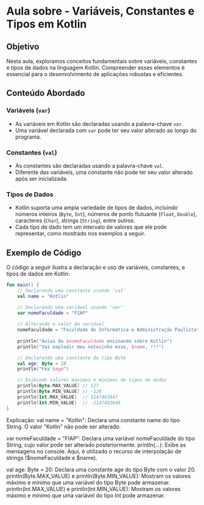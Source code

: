 # Aula sobre - Variáveis, Constantes e Tipos em Kotlin

## Objetivo

Nesta aula, exploramos conceitos fundamentais sobre variáveis, constantes e tipos de dados na linguagem Kotlin. Compreender esses elementos é essencial para o desenvolvimento de aplicações robustas e eficientes.

## Conteúdo Abordado

### Variáveis (`var`)

- As variáveis em Kotlin são declaradas usando a palavra-chave `var`.
- Uma variável declarada com `var` pode ter seu valor alterado ao longo do programa.

### Constantes (`val`)

- As constantes são declaradas usando a palavra-chave `val`.
- Diferente das variáveis, uma constante não pode ter seu valor alterado após ser inicializada.

### Tipos de Dados

- Kotlin suporta uma ampla variedade de tipos de dados, incluindo números inteiros (`Byte`, `Int`), números de ponto flutuante (`Float`, `Double`), caracteres (`Char`), strings (`String`), entre outros.
- Cada tipo de dado tem um intervalo de valores que ele pode representar, como mostrado nos exemplos a seguir.

## Exemplo de Código

O código a seguir ilustra a declaração e uso de variáveis, constantes, e tipos de dados em Kotlin:

```kotlin
fun main() {
    // Declarando uma constante usando 'val'
    val name = "Kotlin"

    // Declarando uma variável usando 'var'
    var nomeFaculdade = "FIAP"
    
    // Alterando o valor da variável
    nomeFaculdade = "Faculdade de Informática e Administração Paulista"
    
    println("Aulas da $nomeFaculdade ensinando sobre Kotlin")
    println("Vai explodir meu notezinho esse, $name, !!!")

    // Declarando uma constante do tipo Byte
    val age: Byte = 20
    println("Fez $age")

    // Exibindo valores máximos e mínimos de tipos de dados
    println(Byte.MAX_VALUE) // 127
    println(Byte.MIN_VALUE) // -128
    println(Int.MAX_VALUE)  // 2147483647
    println(Int.MIN_VALUE)  // -2147483648
}
```
Explicação:
val name = "Kotlin": Declara uma constante name do tipo String. O valor "Kotlin" não pode ser alterado.

var nomeFaculdade = "FIAP": Declara uma variável nomeFaculdade do tipo String, cujo valor pode ser alterado posteriormente.
println(...): Exibe as mensagens no console. Aqui, é utilizado o recurso de interpolação de strings ($nomeFaculdade e $name).

val age: Byte = 20: Declara uma constante age do tipo Byte com o valor 20.
println(Byte.MAX_VALUE) e println(Byte.MIN_VALUE): Mostram os valores máximo e mínimo que uma variável do tipo Byte pode armazenar.
println(Int.MAX_VALUE) e println(Int.MIN_VALUE): Mostram os valores máximo e mínimo que uma variável do tipo Int pode armazenar.